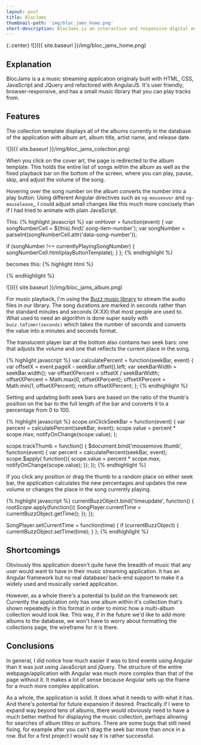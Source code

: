 ```yaml
---
layout: post
title: BlocJams
thumbnail-path: 'img/bloc_jams_home.png'
short-description: BlocJams is an interactive and responsive digital music player like Spotify with a simplified music library.
---
```


{:.center}
![]({{ site.baseurl }}/img/bloc_jams_home.png)

## Explanation
BlocJams is a a music streaming application originaly built with HTML, CSS, JavaScript and JQuery and refactored with AngularJS. It's user friendly, browser-responsive, and has a small music library that you can play tracks from.

## Features

The collection template displays all of the albums currently in the database of the application with album art, album title, artist name, and release date.

![]({{ site.baseurl }}/img/bloc_jams_colection.png)

When you click on the cover art, the page is redirected to the album template. This holds the entire list of songs within the album as well as the fixed playback bar on the bottom of the screen, where you can play, pause, skip, and adjust the volume of the song.

Hovering over the song number on the album converts the number into a play button. Using different Angular directives such as `ng-mouseover` and `ng-mouseleave`,, I could adjust small changes like this much more concisely than if I had tried to animate with plain JavaScript.

This:
{% highlight javascript %}
var onHover = function(event) {
  var songNumberCell = $(this).find('.song-item-number');
  var songNumber = parseInt(songNumberCell.attr('data-song-number'));

  if (songNumber !== currentlyPlayingSongNumber) {
    songNumberCell.html(playButtonTemplate);
  }
};
{% endhighlight %}

 becomes this:
 {% highlight html %}
 <tr class="album-view-song-item" ng-mouseover="hovered = true" ng-mouseleave="hovered = false" ng-repeat="song in album.albumData.songs">
 {% endhighlight %}

![]({{ site.baseurl }}/img/bloc_jams_album.png)

For music playback, I'm using the [Buzz music library](http://buzz.jaysalvat.com/) to stream the audio files in our library. The song durations are marked in seconds rather than the standard minutes and seconds (X:XX) that most people are used to. What used to need an algorithm is done super easily with `buzz.toTimer(seconds)` which takes the number of seconds and converts the value into a minutes and seconds format.  

The translucent player bar at the bottom also contains two seek bars: one that adjusts the volume and one that reflects the current place in the song.

{% highlight javascript %}
var calculatePercent = function(seekBar, event) {
  var offsetX = event.pageX - seekBar.offset().left;
  var seekBarWidth = seekBar.width();
  var offsetXPercent = offsetX / seekBarWidth;
  offsetXPercent = Math.max(0, offsetXPercent);
  offsetXPercent = Math.min(1, offsetXPercent);
  return offsetXPercent;
};
{% endhighlight %}

Setting and updating both seek bars are based on the ratio of the thumb's position on the bar to the full length of the bar and converts it to a percentage from 0 to 100.

{% highlight javascript %}
scope.onClickSeekBar = function(event) {
  var percent = calculatePercent(seekBar, event);
  scope.value = percent * scope.max;
  notifyOnChange(scope.value);
};

scope.trackThumb = function() {
  $document.bind('mousemove.thumb', function(event) {
    var percent = calculatePercent(seekBar, event);
    scope.$apply( function(){
      scope.value = percent * scope.max;
      notifyOnChange(scope.value);
    });
  });
{% endhighlight %}

If you click any position or drag the thumb to a random place on either seek bar, the application calculates the new percentages and updates the new volume or changes the place in the song currently playing.

{% highlight javascript %}
currentBuzzObject.bind('timeupdate', function() {
  $rootScope.$apply(function(){
    SongPlayer.currentTime = currentBuzzObject.getTime();
  });
});

SongPlayer.setCurrentTime = function(time) {
  if (currentBuzzObject) {
    currentBuzzObject.setTime(time);
  }
};
{% endhighlight %}


## Shortcomings

Obviously this application doesn't quite have the breadth of music that any user would want to have in their music streaming application. It has an Angular framework but no real database/ back-end support to make it a widely used and musically varied application.

However, as a whole there's a potential to build on the framework set. Currently the application only has one album within it's collection that's shown repeatedly in this format in order to mimic how a multi-album collection would look like. This way, if in the future we'd like to add more albums to the database, we won't have to worry about formatting the collections page, the wireframe for it is there.

## Conclusions

 In general, I did notice how much easier it was to bind events using Angular than it was just using JavaScript and jQuery. The structure of the entire webpage/application with Angular was much more complex than that of the page without it. It makes a lot of sense because Angular sets up the frame for a much more complex application.

As a whole, the application is solid. It does what it needs to with what it has. And there's potential for future expansion if desired. Practically if I were to expand way beyond tens of albums, there would obviously need to have a much better method for displaying the music collection, perhaps allowing for searches of album titles or authors.  There are some bugs that still need fixing, for example after you can't drag the seek bar more than once in a row. But for a first project I would say it is rather successful.
